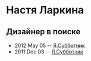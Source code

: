 # Настя Ларкина

## Дизайнер в поиске
- 2012 May 05 -- [Я.Субботник](https://events.yandex.ru/lib/talks/109/)    
- 2011 Dec 03 -- [Я.Субботник](https://events.yandex.ru/lib/talks/166/)    
